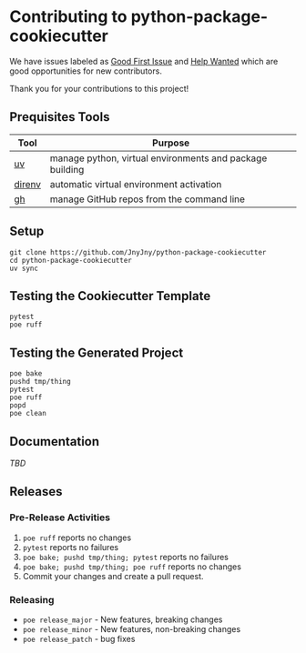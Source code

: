 # Contributing to python-package-cookiecutter

We have issues labeled as [Good First Issue][good-first-issue] and
[Help Wanted][help-wanted] which are good opportunities for new
contributors.

Thank you for your contributions to this project!


## Prequisites Tools

| Tool | Purpose |
|------|---------|
|[uv][uv] | manage python, virtual environments and package building |
|[direnv][direnv] | automatic virtual environment activation |
|[gh][gh] | manage GitHub repos from the command line |


## Setup

```console
git clone https://github.com/JnyJny/python-package-cookiecutter
cd python-package-cookiecutter
uv sync
```

## Testing the Cookiecutter Template

```console
pytest
poe ruff
```

## Testing the Generated Project

```console
poe bake
pushd tmp/thing
pytest
poe ruff
popd
poe clean
```

## Documentation

_TBD_

## Releases

### Pre-Release Activities

1. `poe ruff` reports no changes
1. `pytest` reports no failures
1. `poe bake; pushd tmp/thing; pytest` reports no failures
1. `poe bake; pushd tmp/thing; poe ruff` reports no changes
1. Commit your changes and create a pull request.

### Releasing

- `poe release_major` - New features, breaking changes
- `poe release_minor` - New features, non-breaking changes
- `poe release_patch` - bug fixes

<!-- End Links -->

[good-first-issue]: https://github.com/JnyJny/python-project-cookiecutter/issues?q=is%3Aopen+is%3Aissue+label%3A%22good+first+issue%22
[help-wanted]: https://github.com/github.com/JnyJny/python-project-cookiecutter/issues?q=is%3Aopen+is%3Aissue+label%3A%22help+wanted%22

[uv]: https://docs.astral.sh/uv/
[direnv]: https://direnv.net
[gh]: https://github.com/cli/cli
